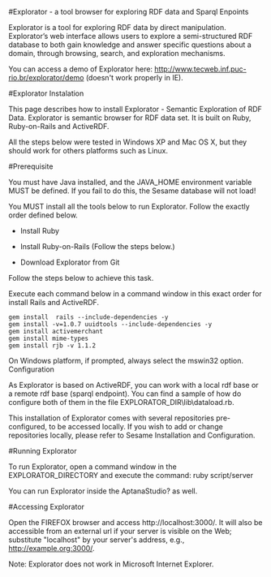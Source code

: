 #Explorator - a tool browser for exploring RDF data and Sparql Enpoints

Explorator is a tool for exploring RDF data by direct manipulation. Explorator’s web interface allows users to explore a semi-structured RDF database to both gain knowledge and answer specific questions about a domain, through browsing, search, and exploration mechanisms.

You can access a demo of Explorator here: http://www.tecweb.inf.puc-rio.br/explorator/demo (doesn't work properly in IE). 

#Explorator Instalation

This page describes how to install Explorator - Semantic Exploration of RDF Data. Explorator is semantic browser for RDF data set. It is built on Ruby, Ruby-on-Rails and ActiveRDF.

All the steps below were tested in Windows XP and Mac OS X, but they should work for others platforms such as Linux.

#Prerequisite

You must have Java installed, and the JAVA_HOME environment variable MUST be defined.
If you fail to do this, the Sesame database will not load!

You MUST install all the tools below to run Explorator. Follow the exactly order defined below.

* Install Ruby

* Install Ruby-on-Rails (Follow the steps below.)

* Download Explorator from Git

Follow the steps below to achieve this task.

Execute each command below in a command window in this exact order for install Rails and ActiveRDF.

	gem install  rails --include-dependencies -y
	gem install -v=1.0.7 uuidtools --include-dependencies -y
	gem install activemerchant
	gem install mime-types
	gem install rjb -v 1.1.2

On Windows platform, if prompted, always select the mswin32 option.
Configuration

As Explorator is based on ActiveRDF, you can work with a local rdf base or a remote rdf base (sparql endpoint). You can find a sample of how do configure both of them in the file EXPLORATOR_DIR\lib\dataload.rb.

This installation of Explorator comes with several repositories pre-configured, to be accessed locally. If you wish to add or change repositories locally, please refer to Sesame Installation and Configuration.

#Running Explorator

To run Explorator, open a command window in the EXPLORATOR_DIRECTORY and execute the command: ruby script/server

You can run Explorator inside the AptanaStudio? as well.

#Accessing Explorator

Open the FIREFOX browser and access  http://localhost:3000/. It will also be accessible from an external url if your server is visible on the Web; substitute "localhost" by your server's address, e.g.,  http://example.org:3000/.

Note: Explorator does not work in Microsoft Internet Explorer.
